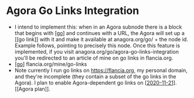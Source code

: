 # Agora Go Links Integration

- I intend to implement this: when in an Agora subnode there is a block that begins with [[go]] and continues with a URL, the Agora will set up a [[go link]] with it and make it available at anagora.org/go/ + the node id. Example follows, pointing to precisely this node. Once this feature is implemented, if you visit anagora.org/go/agora-go-links-integration you'll be redirected to an article of mine on go links in flancia.org.
- [[go]] flancia.org/mine/go-links
- Note currently I run go links on https://flancia.org, my personal domain, and they're incomplete (they contain a subset of the go links in the Agora). I plan to enable Agora-dependent go links on [[2020-11-21]]. [[Agora plan]].

[//begin]: # "Autogenerated link references for markdown compatibility"
[go]: go "Go"
[go-link]: go-link "Go Link"
[2020-11-21]: journal/2020-11-21 "2020-11-21"
[agora-plan]: agora-plan "Agora Plan"
[//end]: # "Autogenerated link references"